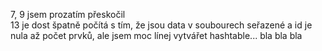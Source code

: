 7, 9 jsem prozatím přeskočil<br/>
13 je dost špatně počítá s tím, že jsou data v soubourech seřazené a id je nula až počet prvků, ale jsem moc línej vytvářet hashtable...
bla bla bla
